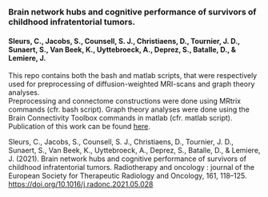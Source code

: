 
### Brain network hubs and cognitive performance of survivors of childhood infratentorial tumors.
#### Sleurs, C., Jacobs, S., Counsell, S. J., Christiaens, D., Tournier, J. D., Sunaert, S., Van Beek, K., Uyttebroeck, A., Deprez, S., Batalle, D., & Lemiere, J. 

This repo contains both the bash and matlab scripts, that were respectively used for preprocessing of diffusion-weighted MRI-scans and graph theory analyses.  
Preprocessing and connectome constructions were done using MRtrix commands (cfr. bash script). 
Graph theory analyses were done using the Brain Connectivity Toolbox commands in matlab (cfr. matlab script). 
Publication of this work can be found [here](https://pubmed.ncbi.nlm.nih.gov/34102233/).

Sleurs, C., Jacobs, S., Counsell, S. J., Christiaens, D., Tournier, J. D., Sunaert, S., Van Beek, K., Uyttebroeck, A., Deprez, S., Batalle, D., & Lemiere, J. (2021). Brain network hubs and cognitive performance of survivors of childhood infratentorial tumors. 
Radiotherapy and oncology : journal of the European Society for Therapeutic Radiology and Oncology, 161, 118–125. https://doi.org/10.1016/j.radonc.2021.05.028
